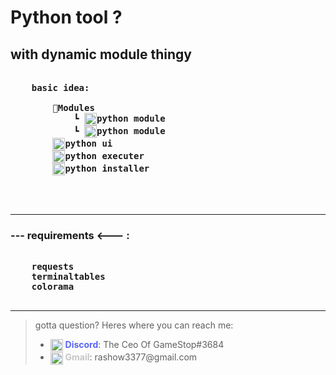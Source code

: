# **Python tool ?**
## **with dynamic module thingy**

<pre >
    <b>
    basic idea:
        
        📂Modules
            ┗ <img src=
            "https://imgur.com/nWTqWSP.png"alt="" style="width:20px;" align="center"/>python module
            ┗ <img src=
            "https://imgur.com/nWTqWSP.png"alt="" style="width:20px;" align="center"/>python module
        <img src=
            "https://imgur.com/nWTqWSP.png"alt="" style="width:20px;" align="center"/>python ui
        <img src=
            "https://imgur.com/nWTqWSP.png"alt="" style="width:20px;" align="center"/>python executer
        <img src=
            "https://imgur.com/nWTqWSP.png"alt="" style="width:20px;" align="center"/>python installer
        

    </b>
</pre>
---
### **--- requirements <---** :
<pre><b>
    requests 
    terminaltables
    <a src="https://pypi.org/project/colorama/">colorama</a>
</b>
</pre>

---


>gotta question? Heres where you can reach me:
> - <img src="https://discord.com/assets/f9bb9c4af2b9c32a2c5ee0014661546d.png" alt="" style="width:20px;" align="center"/><font color="#5865F2"> **Discord**</font>: The Ceo Of GameStop#3684
> - <img src="https://i.imgur.com/pZ2wf7I.png" alt="" style="width:20px;" align="center"/><font color="#C6C6C6"> **Gmail**</font>:<font style="none"> rashow3377@gmail<span></span>.com
